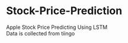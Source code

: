 # Stock-Price-Prediction
Apple Stock Price Predicting Using LSTM <br/>
Data is collected from tiingo
